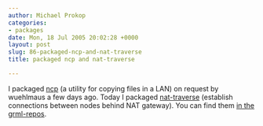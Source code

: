 ```yaml
---
author: Michael Prokop
categories:
- packages
date: Mon, 18 Jul 2005 20:02:28 +0000
layout: post
slug: 86-packaged-ncp-and-nat-traverse
title: packaged ncp and nat-traverse

---
```

I packaged [ncp](http://www.fefe.de/ncp/) (a utility for copying files in a LAN) on request by wuehlmaus a few days ago. Today I packaged [nat\-traverse](http://linide.sourceforge.net/nat-traverse/) (establish connections between nodes behind NAT gateway). You can find them [in the grml\-repos](http://grml.org/repos/).  
